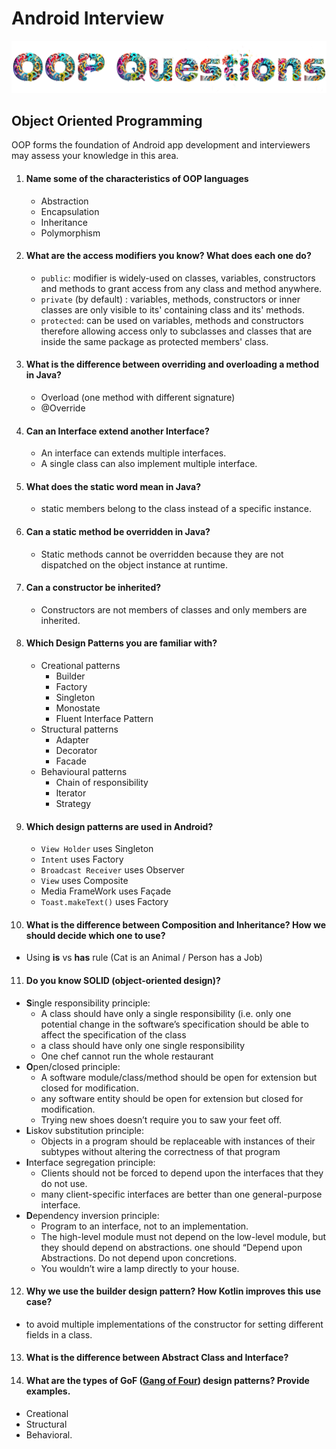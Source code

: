 # Android Interview
![Android Interview - OOP Questions](images/oop.png)

## Object Oriented Programming

OOP forms the foundation of Android app development and interviewers may assess your knowledge in this area.

1. #### Name some of the characteristics of OOP languages

   * Abstraction
   * Encapsulation
   * Inheritance
   * Polymorphism

2. #### What are the access modifiers you know? What does each one do?

   * `public`: modifier is widely-used on classes, variables, constructors and methods to grant access from any class and method anywhere.
   * `private` (by default) : variables, methods, constructors or inner classes are only visible to its' containing class and its' methods.
   * `protected`: can be used on variables, methods and constructors therefore allowing access only to subclasses and classes that are inside the same package as protected members' class.

3. #### What is the difference between overriding and overloading a method in Java?

   * Overload (one method with different signature)
   * @Override

4. #### Can an Interface extend another Interface?

   * An interface can extends multiple interfaces.
   * A single class can also implement multiple interface.

5. #### What does the static word mean in Java?

   * static members belong to the class instead of a specific instance.

6. #### Can a static method be overridden in Java?

   * Static methods cannot be overridden because they are not dispatched on the object instance at runtime.

7. #### Can a constructor be inherited?

   * Constructors are not members of classes and only members are inherited.

8. #### Which Design Patterns you are familiar with?

   * Creational patterns
     * Builder
     * Factory
     * Singleton
     * Monostate
     * Fluent Interface Pattern
   * Structural patterns
     * Adapter
     * Decorator
     * Facade
   * Behavioural patterns
     * Chain of responsibility
     * Iterator
     * Strategy

9. #### Which design patterns are used in Android?

   * `View Holder` uses Singleton
   * `Intent` uses Factory
   * `Broadcast Receiver` uses Observer
   * `View` uses Composite
   * Media FrameWork uses Façade
   * `Toast.makeText()` uses Factory

10. #### What is the difference between Composition and Inheritance? How we should decide which one to use?

   * Using **is** vs **has** rule (Cat is an Animal / Person has a Job)

11. #### Do you know SOLID (object-oriented design)?

   * **S**ingle responsibility principle:
     * A class should have only a single responsibility (i.e. only one potential change in the software’s specification should be able to affect the specification of the class
     * a class should have only one single responsibility
     * One chef cannot run the whole restaurant
   * **O**pen/closed principle:
     * A software module/class/method should be open for extension but closed for modification.
     * any software entity should be open for extension but closed for modification.
     * Trying new shoes doesn’t require you to saw your feet off.
   * **L**iskov substitution principle:
     * Objects in a program should be replaceable with instances of their subtypes without altering the correctness of that program
   * **I**nterface segregation principle:
     * Clients should not be forced to depend upon the interfaces that they do not use.
     * many client-specific interfaces are better than one general-purpose interface.
   * **D**ependency inversion principle:
     * Program to an interface, not to an implementation.
     * The high-level module must not depend on the low-level module, but they should depend on abstractions. one should “Depend upon Abstractions. Do not depend upon concretions.
     * You wouldn’t wire a lamp directly to your house.

12. #### Why we use the builder design pattern? How Kotlin improves this use case?

   * to avoid multiple implementations of the constructor for setting different fields in a class.

13. #### What is the difference between Abstract Class and Interface?

14. #### What are the types of GoF ([Gang of Four](https://en.wikipedia.org/wiki/Design_Patterns)) design patterns? Provide examples.

   * Creational
   * Structural
   * Behavioral.